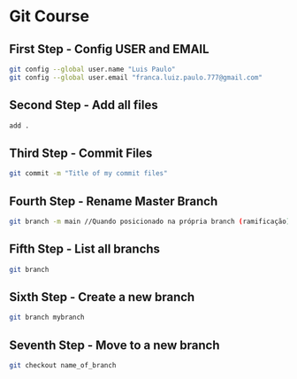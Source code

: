 # Git Course

## First Step - Config USER and EMAIL

```bash
git config --global user.name "Luis Paulo"
git config --global user.email "franca.luiz.paulo.777@gmail.com"
```
## Second Step - Add all files

```bash
add . 
```

## Third Step - Commit Files

```bash
git commit -m "Title of my commit files"
```

## Fourth Step - Rename Master Branch

```bash
git branch -m main //Quando posicionado na própria branch (ramificação)
```

## Fifth Step - List all branchs

```bash
git branch 
```
## Sixth Step - Create a new branch

```bash
git branch mybranch
```
## Seventh Step - Move to a new branch

```bash
git checkout name_of_branch
``` 
